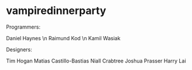 # vampiredinnerparty

Programmers:

Daniel Haynes \n
Raimund Kod \n
Kamil Wasiak

Designers:

Tim Hogan
Matias Castillo-Bastias
Niall Crabtree
Joshua Prasser
Harry Lai
